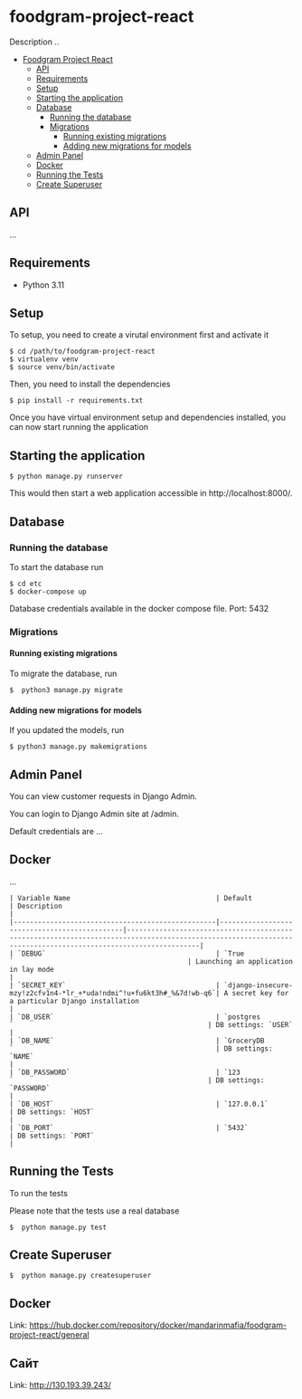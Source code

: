 # foodgram-project-react

Description ..


- [Foodgram Project React](#foodgram-project-react)
  - [API](#api)
  - [Requirements](#requirements)
  - [Setup](#setup)
  - [Starting the application](#starting-the-application)
  - [Database](#database)
    - [Running the database](#running-the-database)
    - [Migrations](#migrations)
      - [Running existing migrations](#running-existing-migrations)
      - [Adding new migrations for models](#adding-new-migrations-for-models)
  - [Admin Panel](#admin-panel)
  - [Docker](#docker)
  - [Running the Tests](#running-the-tests)
  - [Create Superuser](#create-superuser)


## API

...

## Requirements

 * Python 3.11

## Setup

To setup, you need to create a virutal environment first and activate it

```
$ cd /path/to/foodgram-project-react
$ virtualenv venv
$ source venv/bin/activate
```

Then, you need to install the dependencies

```
$ pip install -r requirements.txt
```

Once you have virtual environment setup and dependencies installed, you can now start running the application

## Starting the application

```
$ python manage.py runserver 
```

This would then start a web application accessible in http://localhost:8000/.

## Database


### Running the database
To start the database run

```
$ cd etc
$ docker-compose up
```

Database credentials available in the docker compose file. Port: 5432

### Migrations


#### Running existing migrations

To migrate the database, run 

```
$  python3 manage.py migrate
```

#### Adding new migrations for models

If you updated the models, run 
```
$ python3 manage.py makemigrations
```

## Admin Panel

You can view customer requests in Django Admin.

You can login to Django Admin site at /admin.

Default credentials are ...

## Docker 
 ...

```
| Variable Name                                    | Default                                                     | Description                                                                                                                                   |
|--------------------------------------------------|----------------------------------------------|--------------------------------------------------------------------------------------------------------------------------------------------------------------|
| `DEBUG`                                          | `True                   `                                           | Launching an application in lay mode                                                                                                  | 
| `SECRET_KEY`                                     | `django-insecure-mzy!z2cfv1n4-*lr_+*uda!ndmi^!u+fu6kt3h#_%&7d!wb-q6`| A secret key for a particular Django installation                                                                                     |
| `DB_USER`                                        | `postgres          `                                                | DB settings: `USER`                                                                                                                   |
| `DB_NAME`                                        | `GroceryDB       `                                                  | DB settings: `NAME`                                                                                                                   |
| `DB_PASSWORD`                                    | `123               `                                                | DB settings: `PASSWORD`                                                                                                               |
| `DB_HOST`                                        | `127.0.0.1`                                                         | DB settings: `HOST`                                                                                                                   |
| `DB_PORT`                                        | `5432`                                                              | DB settings: `PORT`                                                                                                                   |
```

## Running the Tests
To run the tests

Please note that the tests use a real database
```
$  python manage.py test
```

## Create Superuser
```
$  python manage.py createsuperuser
```

## Docker

Link: https://hub.docker.com/repository/docker/mandarinmafia/foodgram-project-react/general

## Сайт
 Link: http://130.193.39.243/
